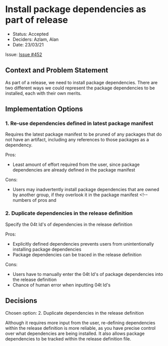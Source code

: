 # Install package dependencies as part of release

* Status: Accepted<!-- optional -->
* Deciders: Azlam, Alan <!-- optional -->
* Date: 23/03/21 <!-- optional -->

Issue: [Issue #452](https://github.com/Accenture/sfpowerscripts/issues/452) <!-- optional -->

## Context and Problem Statement

As part of a release, we need to install package dependencies. There are two different ways we could represent the package dependencies to be installed, each with their own merits.

## Implementation Options

### 1. Re-use dependencies defined in latest package manifest

 Requires the latest package manifest to be pruned of any packages that do not have an artifact, including any references to those packages as a dependency.

Pros:
* Least amount of effort required from the user, since package dependencies are already defined in the package manifest

Cons:
* Users may inadvertently install package dependencies that are owned by another group, if they overlook it in the package manifest <!-- numbers of pros and 

### 2. Duplicate dependencies in the release definition

Specify the 04t Id's of dependencies in the release definition

Pros:
* Explicitly defined dependencies prevents users from unintentionally installing package dependencies
* Package dependencies can be traced in the release definition

Cons:
* Users have to manually enter the 04t Id's of package dependencies into the release definition
* Chance of human error when inputting 04t Id's


## Decisions

Chosen option: 2. Duplicate dependencies in the release definition

Although it requires more input from the user, re-defining dependencies within the release definition is more reliable, as you have precise control over what dependencies are being installed. It also allows package dependencies to be tracked within the release definition file.

<!-- markdownlint-disable-file MD013 -->
